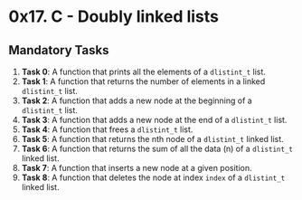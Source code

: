 # 0x17. C - Doubly linked lists
## Mandatory Tasks
1. **Task 0**: A function that prints all the elements of a `dlistint_t` list.
2. **Task 1**: A function that returns the number of elements in a linked `dlistint_t` list.
3. **Task 2**: A function that adds a new node at the beginning of a `dlistint_t` list.
4. **Task 3**: A function that adds a new node at the end of a `dlistint_t` list.
5. **Task 4**: A function that frees a `dlistint_t` list.
6. **Task 5**: A function that returns the nth node of a `dlistint_t` linked list.
7. **Task 6**: A function that returns the sum of all the data (n) of a `dlistint_t` linked list.
8. **Task 7**: A function that inserts a new node at a given position.
9. **Task 8**: A function that deletes the node at index `index` of a `dlistint_t` linked list.